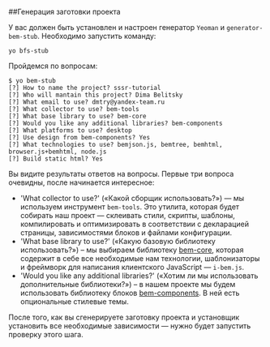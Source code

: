 ##Генерация заготовки проекта

У вас должен быть установлен и настроен генератор `Yeoman` и `generator-bem-stub`.
Необходимо запустить команду:

```
yo bfs-stub
```

Пройдемся по вопросам:

```
$ yo bem-stub
[?] How to name the project? sssr-tutorial
[?] Who will mantain this project? Dima Belitsky
[?] What email to use? dmtry@yandex-team.ru
[?] What collector to use? bem-tools
[?] What base library to use? bem-core
[?] Would you like any additional libraries? bem-components
[?] What platforms to use? desktop
[?] Use design from bem-components? Yes
[?] What technologies to use? bemjson.js, bemtree, bemhtml, browser.js+bemhtml, node.js
[?] Build static html? Yes
```

Вы видите результаты ответов на вопросы. Первые три вопроса очевидны, после начинается интересное:

* 'What collector to use?' («Какой сборщик использовать?») — мы используем инструмент `bem-tools`. Это утилита, которая будет собирать наш проект — склеивать стили, скрипты, шаблоны, компилировать и оптимизировать в соответствии с декларацией страницы, зависимостями блоков и файлами конфигурации.
* 'What base library to use?' («Какую базовую библиотеку использовать?») – мы выбираем библиотеку [bem-core](http://ru.bem.info/libs/bem-core/), которая содержит в себе все необходимые нам технологии, шаблонизаторы и фреймворк для написания клиентского JavaScript — `i-bem.js`.
* 'Would you like any additional libraries?' («Хотим ли мы использовать дополнительные библиотеки?») – в нашем проекте мы будем использовать библиотеку блоков [bem-components](http://ru.bem.info/libs/bem-components/). В ней есть опциональные стилевые темы.

После того, как вы сгенерируете заготовку проекта и установщик установить все необходимые зависимости — нужно будет запустить проверку этого шага.
